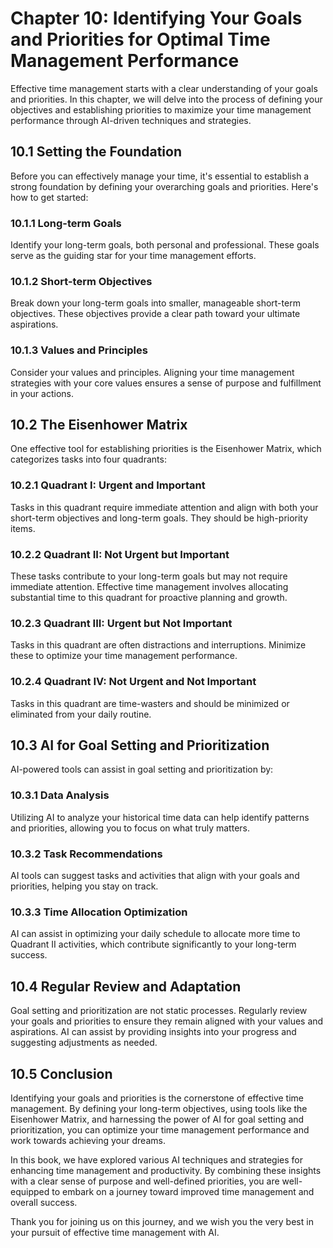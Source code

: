 Chapter 10: Identifying Your Goals and Priorities for Optimal Time Management Performance
=========================================================================================

Effective time management starts with a clear understanding of your goals and priorities. In this chapter, we will delve into the process of defining your objectives and establishing priorities to maximize your time management performance through AI-driven techniques and strategies.

10.1 Setting the Foundation
---------------------------

Before you can effectively manage your time, it's essential to establish a strong foundation by defining your overarching goals and priorities. Here's how to get started:

### 10.1.1 Long-term Goals

Identify your long-term goals, both personal and professional. These goals serve as the guiding star for your time management efforts.

### 10.1.2 Short-term Objectives

Break down your long-term goals into smaller, manageable short-term objectives. These objectives provide a clear path toward your ultimate aspirations.

### 10.1.3 Values and Principles

Consider your values and principles. Aligning your time management strategies with your core values ensures a sense of purpose and fulfillment in your actions.

10.2 The Eisenhower Matrix
--------------------------

One effective tool for establishing priorities is the Eisenhower Matrix, which categorizes tasks into four quadrants:

### 10.2.1 Quadrant I: Urgent and Important

Tasks in this quadrant require immediate attention and align with both your short-term objectives and long-term goals. They should be high-priority items.

### 10.2.2 Quadrant II: Not Urgent but Important

These tasks contribute to your long-term goals but may not require immediate attention. Effective time management involves allocating substantial time to this quadrant for proactive planning and growth.

### 10.2.3 Quadrant III: Urgent but Not Important

Tasks in this quadrant are often distractions and interruptions. Minimize these to optimize your time management performance.

### 10.2.4 Quadrant IV: Not Urgent and Not Important

Tasks in this quadrant are time-wasters and should be minimized or eliminated from your daily routine.

10.3 AI for Goal Setting and Prioritization
-------------------------------------------

AI-powered tools can assist in goal setting and prioritization by:

### 10.3.1 Data Analysis

Utilizing AI to analyze your historical time data can help identify patterns and priorities, allowing you to focus on what truly matters.

### 10.3.2 Task Recommendations

AI tools can suggest tasks and activities that align with your goals and priorities, helping you stay on track.

### 10.3.3 Time Allocation Optimization

AI can assist in optimizing your daily schedule to allocate more time to Quadrant II activities, which contribute significantly to your long-term success.

10.4 Regular Review and Adaptation
----------------------------------

Goal setting and prioritization are not static processes. Regularly review your goals and priorities to ensure they remain aligned with your values and aspirations. AI can assist by providing insights into your progress and suggesting adjustments as needed.

10.5 Conclusion
---------------

Identifying your goals and priorities is the cornerstone of effective time management. By defining your long-term objectives, using tools like the Eisenhower Matrix, and harnessing the power of AI for goal setting and prioritization, you can optimize your time management performance and work towards achieving your dreams.

In this book, we have explored various AI techniques and strategies for enhancing time management and productivity. By combining these insights with a clear sense of purpose and well-defined priorities, you are well-equipped to embark on a journey toward improved time management and overall success.

Thank you for joining us on this journey, and we wish you the very best in your pursuit of effective time management with AI.
